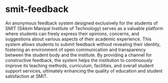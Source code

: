 # smit-feedback
An anonymous feedback system designed exclusively for the students of SMIT (Sikkim Manipal Institute of Technology) serves as a valuable platform where students can freely express their opinions, concerns, and suggestions about various aspects of their academic experience. This system allows students to submit feedback without revealing their identity, fostering an environment of open communication and transparency between the student body and the institute. By providing a channel for constructive feedback, the system helps the institution to continuously improve its teaching methods, curriculum, facilities, and overall student support services, ultimately enhancing the quality of education and student satisfaction at SMIT.
